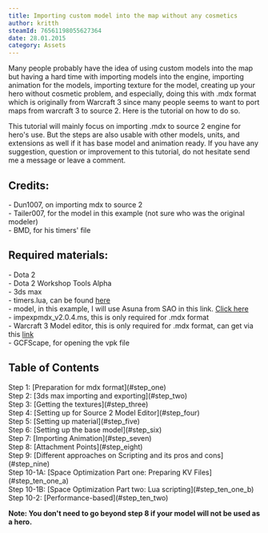 ```yaml
---
title: Importing custom model into the map without any cosmetics
author: kritth
steamId: 76561198055627364
date: 28.01.2015
category: Assets
---
```


<p>Many people probably have the idea of using custom models into the map but having a hard time with importing models into the engine, importing animation for the models, importing texture for the model, creating up your hero without cosmetic problem, and especially, doing this with .mdx format which is originally from Warcraft 3 since many people seems to want to port maps from warcraft 3 to source 2. Here is the tutorial on how to do so.</p>
<p>This tutorial will mainly focus on importing .mdx to source 2 engine for hero's use. But the steps are also usable with other models, units, and extensions as well if it has base model and animation ready. If you have any suggestion, question or improvement to this tutorial, do not hesitate send me a message or leave a comment.</p>
<h2>Credits:</h2>
<p>- Dun1007, on importing mdx to source 2<br />
- Tailer007, for the model in this example (not sure who was the original modeler)<br />
- BMD, for his timers' file</p>

<h2>Required materials:</h2>
<p>- Dota 2<br />
- Dota 2 Workshop Tools Alpha<br />
- 3ds max<br />
- timers.lua, can be found <a href="https://github.com/bmddota/barebones/blob/source2/game/dota_addons/barebones/scripts/vscripts/timers.lua">here</a><br />
- model, in this example, I will use Asuna from SAO in this link. <a href = "http://api.viglink.com/api/click?format=go&jsonp=vglnk_14224047875778&drKey=1082&libId=fca55403-b124-4a6f-b0f3-ffaf43c9ed30&loc=http%3A%2F%2Fchaosrealm.info%2Ftopic%2F10759280%2F5%2F&v=1&out=http%3A%2F%2Fz5.ifrm.com%2F30005%2F144%2F0%2Fp1230621%2FAsunaV1.rar&ref=http%3A%2F%2Fchaosrealm.info%2Ftopic%2F10759280%2F4%2F&title=Tailer%27s%20Tailored%20Models&txt=%3Cimg%20src%3D%22http%3A%2F%2Fz5.ifrm.com%2F30005%2F144%2F0%2Fp1232295%2Fdl_but.png%22%20alt%3D%22Attachments%3A%22%3E%20AsunaV1.rar%20(146.95%20KB)">Click here</a><br />
- impexpmdx_v2.0.4.ms, this is only required for .mdx format<br />
- Warcraft 3 Model editor, this is only required for .mdx format, can get via this <a href = "http://www.hiveworkshop.com/forums/tools-560/war3-model-editor-62876/">link</a><br />
- GCFScape, for opening the vpk file</p>

<h2>Table of Contents</h2>
Step 1: [Preparation for mdx format](#step_one)<br />
Step 2: [3ds max importing and exporting](#step_two)<br />
Step 3: [Getting the textures](#step_three)<br />
Step 4: [Setting up for Source 2 Model Editor](#step_four)<br />
Step 5: [Setting up material](#step_five)<br />
Step 6: [Setting up the base model](#step_six)<br />
Step 7: [Importing Animation](#step_seven)<br />
Step 8: [Attachment Points](#step_eight)<br />
Step 9: [Different approaches on Scripting and its pros and cons](#step_nine)<br />
Step 10-1A: [Space Optimization Part one: Preparing KV Files](#step_ten_one_a)<br />
Step 10-1B: [Space Optimization Part two: Lua scripting](#step_ten_one_b)<br />
Step 10-2: [Performance-based](#step_ten_two)<br />

<p><b>Note: You don't need to go beyond step 8 if your model will not be used as a hero.</b></p>
